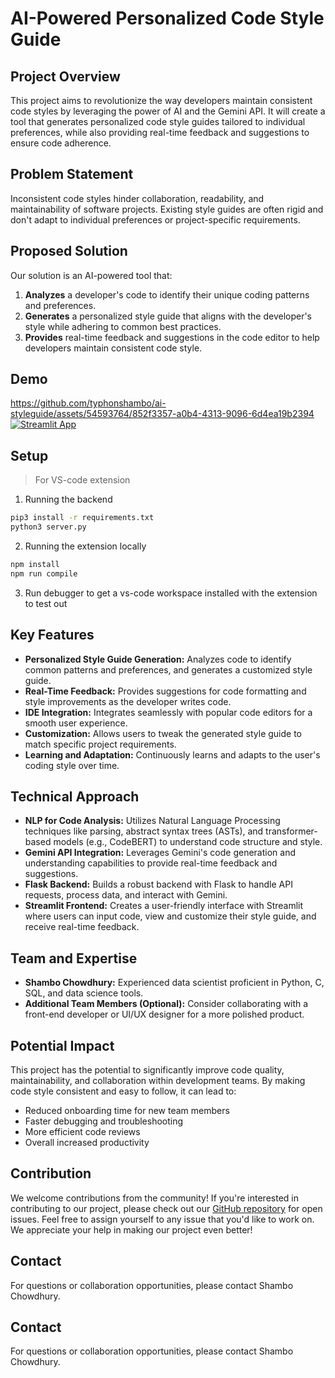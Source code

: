 # AI-Powered Personalized Code Style Guide

## Project Overview

This project aims to revolutionize the way developers maintain consistent code styles by leveraging the power of AI and the Gemini API. It will create a tool that generates personalized code style guides tailored to individual preferences, while also providing real-time feedback and suggestions to ensure code adherence.

## Problem Statement

Inconsistent code styles hinder collaboration, readability, and maintainability of software projects. Existing style guides are often rigid and don't adapt to individual preferences or project-specific requirements.

## Proposed Solution

Our solution is an AI-powered tool that:

1.  **Analyzes** a developer's code to identify their unique coding patterns and preferences.
2.  **Generates** a personalized style guide that aligns with the developer's style while adhering to common best practices.
3.  **Provides** real-time feedback and suggestions in the code editor to help developers maintain consistent code style.

## Demo
https://github.com/typhonshambo/ai-styleguide/assets/54593764/852f3357-a0b4-4313-9096-6d4ea19b2394
[![Streamlit App](https://img.shields.io/badge/Streamlit-FF4B4B?style=for-the-badge&logo=Streamlit&logoColor=white)](https://ai-styleguide.streamlit.app)





## Setup
 > For VS-code extension
1. Running the backend
```bash
pip3 install -r requirements.txt
python3 server.py
```
2. Running the extension locally
```bash
npm install
npm run compile
```
3. Run debugger to get a vs-code workspace installed with the extension to test out 

## Key Features

*   **Personalized Style Guide Generation:**  Analyzes code to identify common patterns and preferences, and generates a customized style guide.
*   **Real-Time Feedback:**  Provides suggestions for code formatting and style improvements as the developer writes code.
*   **IDE Integration:**  Integrates seamlessly with popular code editors for a smooth user experience.
*   **Customization:**  Allows users to tweak the generated style guide to match specific project requirements.
*   **Learning and Adaptation:**  Continuously learns and adapts to the user's coding style over time.

## Technical Approach

*   **NLP for Code Analysis:** Utilizes Natural Language Processing techniques like parsing, abstract syntax trees (ASTs), and transformer-based models (e.g., CodeBERT) to understand code structure and style.
*   **Gemini API Integration:**  Leverages Gemini's code generation and understanding capabilities to provide real-time feedback and suggestions.
*   **Flask Backend:**  Builds a robust backend with Flask to handle API requests, process data, and interact with Gemini.
*   **Streamlit Frontend:**  Creates a user-friendly interface with Streamlit where users can input code, view and customize their style guide, and receive real-time feedback.


## Team and Expertise

*   **Shambo Chowdhury:** Experienced data scientist proficient in Python, C, SQL, and data science tools.
*   **Additional Team Members (Optional):** Consider collaborating with a front-end developer or UI/UX designer for a more polished product.

## Potential Impact

This project has the potential to significantly improve code quality, maintainability, and collaboration within development teams. By making code style consistent and easy to follow, it can lead to:

*   Reduced onboarding time for new team members
*   Faster debugging and troubleshooting
*   More efficient code reviews
*   Overall increased productivity

## Contribution

We welcome contributions from the community! If you're interested in contributing to our project, please check out our [GitHub repository](https://github.com/your-repo) for open issues. Feel free to assign yourself to any issue that you'd like to work on. We appreciate your help in making our project even better!

## Contact
For questions or collaboration opportunities, please contact Shambo Chowdhury.


## Contact

For questions or collaboration opportunities, please contact Shambo Chowdhury.

